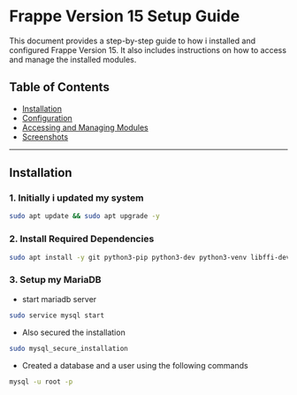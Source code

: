 # Frappe Version 15 Setup Guide

This document provides a step-by-step guide to how i installed and configured Frappe Version 15. It also includes instructions on how to access and manage the installed modules.

## Table of Contents

- [Installation](#installation)
- [Configuration](#configuration)
- [Accessing and Managing Modules](#accessing-and-managing-modules)
- [Screenshots](#screenshots)

---

## Installation

### 1. Initially i updated my system

```bash
sudo apt update && sudo apt upgrade -y
```

### 2. Install Required Dependencies

```bash
sudo apt install -y git python3-pip python3-dev python3-venv libffi-dev libssl-dev wkhtmltopdf redis-server mariadb-server
```

### 3. Setup my MariaDB

- start mariadb server

```bash
sudo service mysql start
```

- Also secured the installation 

```bash
sudo mysql_secure_installation
```

- Created a database and a user using the following commands

```bash
mysql -u root -p
```
